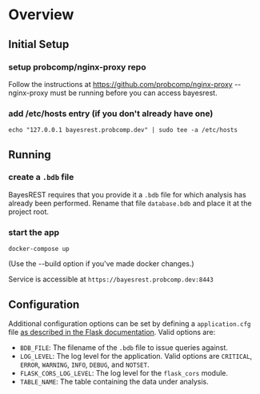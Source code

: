 # Overview

## Initial Setup

### setup probcomp/nginx-proxy repo

Follow the instructions at https://github.com/probcomp/nginx-proxy -- nginx-proxy must be running before you can access bayesrest.

### add /etc/hosts entry (if you don't already have one)
```
echo "127.0.0.1 bayesrest.probcomp.dev" | sudo tee -a /etc/hosts
```

## Running

### create a `.bdb` file
BayesREST requires that you provide it a `.bdb` file for which analysis has already been performed. Rename that file `database.bdb` and place it at the project root.

### start the app
```
docker-compose up
```
(Use the --build option if you've made docker changes.)

Service is accessible at `https://bayesrest.probcomp.dev:8443`

## Configuration
Additional configuration options can be set by defining a `application.cfg` file [as described in the Flask documentation](http://flask.pocoo.org/docs/0.12/config/). Valid options are:
- `BDB_FILE`: The filename of the `.bdb` file to issue queries against.
- `LOG_LEVEL`: The log level for the application. Valid options are `CRITICAL`, `ERROR`, `WARNING`, `INFO`, `DEBUG`, and `NOTSET`.
- `FLASK_CORS_LOG_LEVEL`: The log level for the `flask_cors` module.
- `TABLE_NAME`: The table containing the data under analysis.
